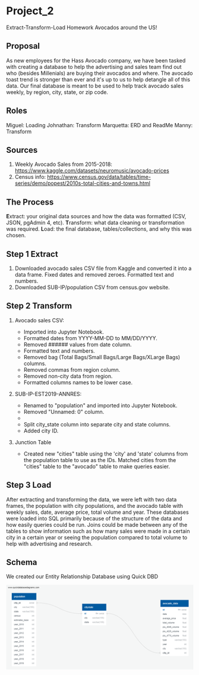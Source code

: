 # Project_2
Extract-Transform-Load Homework
Avocados around the US!

## Proposal
As new employees for the Hass Avocado company, we have been tasked with creating a database to help the advertising and sales team find out who (besides Millenials) are buying their avocados and where. The avocado toast trend is stronger than ever and it's up to us to help detangle all of this data. Our final database is meant to be used to help track avocado sales weekly, by region, city, state, or zip code.

## Roles
Miguel: Loading
Johnathan: Transform
Marquetta: ERD and ReadMe
Manny: Transform


## Sources
1. Weekly Avocado Sales from 2015-2018: https://www.kaggle.com/datasets/neuromusic/avocado-prices
2. Census info: https://www.census.gov/data/tables/time-series/demo/popest/2010s-total-cities-and-towns.html 

## The Process
**E**xtract: your original data sources and how the data was formatted (CSV, JSON, pgAdmin 4, etc).
**T**ransform: what data cleaning or transformation was required.
**L**oad: the final database, tables/collections, and why this was chosen.


## Step 1 Extract
1. Downloaded avocado sales CSV file from Kaggle and converted it into a data frame. Fixed dates and removed zeroes. Formatted text and numbers.
2. Downloaded SUB-IP/population CSV from census.gov website. 

## Step 2 Transform
1.	Avocado sales CSV: 
	- Imported into Jupyter Notebook.
	- Formatted dates from YYYY-MM-DD to MM/DD/YYYY. 
	- Removed ###### values from date column. 
	- Formatted text and numbers. 
	- Removed bag (Total Bags/Small Bags/Large Bags/XLarge Bags) columns. 
	- Removed commas from region column. 
	- Removed non-city data from region.
	- Formatted columns names to be lower case.
	
2.	SUB-IP-EST2019-ANNRES:
	- Renamed to "population" and imported into Jupyter Notebook. 
	- Removed "Unnamed: 0" column.
	- 
	- Split city_state column into separate city and state columns.
	- Added city ID. 

3.	Junction Table
	- Created new "cities" table using the 'city' and 'state' columns from the population table to use as the IDs. Matched cities from the "cities" table to the "avocado" table to make 
	queries easier. 

## Step 3 Load
After extracting and transforming the data, we were left with two data frames, the population with city populations, and the avocado table with weekly sales, date, average price, total volume and year. These databases were loaded into SQL primarily because of the structure of the data and how easily queries could be run. Joins could be made between any of the tables to show information such as how many sales were made in a certain city in a certain year or seeing the population compared to total volume to help with advertising and research.

## **Schema**

We created our Entity Relationship Database using Quick DBD

![erd](https://github.com/mannievilla/Project_2/blob/main/QuickDBD-Project%202.png)

